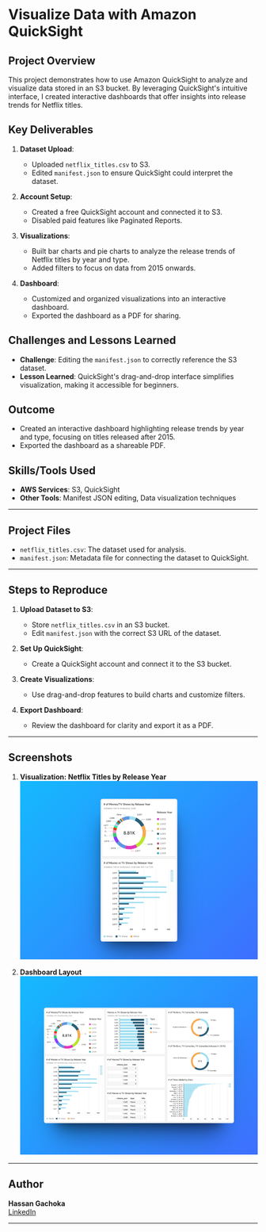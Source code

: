 # Visualize Data with Amazon QuickSight

## Project Overview
This project demonstrates how to use Amazon QuickSight to analyze and visualize data stored in an S3 bucket. By leveraging QuickSight's intuitive interface, I created interactive dashboards that offer insights into release trends for Netflix titles.

## Key Deliverables
1. **Dataset Upload**:
   - Uploaded `netflix_titles.csv` to S3.
   - Edited `manifest.json` to ensure QuickSight could interpret the dataset.

2. **Account Setup**:
   - Created a free QuickSight account and connected it to S3.
   - Disabled paid features like Paginated Reports.

3. **Visualizations**:
   - Built bar charts and pie charts to analyze the release trends of Netflix titles by year and type.
   - Added filters to focus on data from 2015 onwards.

4. **Dashboard**:
   - Customized and organized visualizations into an interactive dashboard.
   - Exported the dashboard as a PDF for sharing.

## Challenges and Lessons Learned
- **Challenge**: Editing the `manifest.json` to correctly reference the S3 dataset.
- **Lesson Learned**: QuickSight's drag-and-drop interface simplifies visualization, making it accessible for beginners.

## Outcome
- Created an interactive dashboard highlighting release trends by year and type, focusing on titles released after 2015.
- Exported the dashboard as a shareable PDF.

## Skills/Tools Used
- **AWS Services**: S3, QuickSight
- **Other Tools**: Manifest JSON editing, Data visualization techniques

---

## Project Files
- `netflix_titles.csv`: The dataset used for analysis.
- `manifest.json`: Metadata file for connecting the dataset to QuickSight.

---

## Steps to Reproduce
1. **Upload Dataset to S3**:
   - Store `netflix_titles.csv` in an S3 bucket.
   - Edit `manifest.json` with the correct S3 URL of the dataset.

2. **Set Up QuickSight**:
   - Create a QuickSight account and connect it to the S3 bucket.

3. **Create Visualizations**:
   - Use drag-and-drop features to build charts and customize filters.

4. **Export Dashboard**:
   - Review the dashboard for clarity and export it as a PDF.

---

## Screenshots
1. **Visualization: Netflix Titles by Release Year**
   ![Netflix Titles by Year](./Images/Netflix_Titles_Year.png)

2. **Dashboard Layout**
   ![Dashboard](./Images/Dashboard.png)

---

## Author
**Hassan Gachoka**  
[LinkedIn](https://linkedin.com/in/gachokahassan)

---

